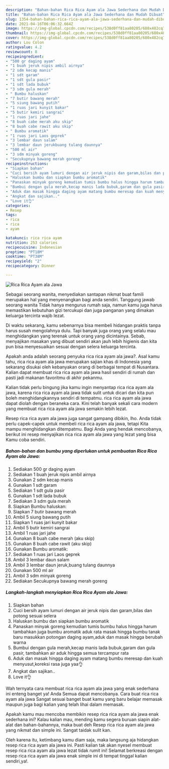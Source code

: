 ```yaml
---
description: "Bahan-bahan Rica Rica Ayam ala Jawa Sederhana dan Mudah Dibuat"
title: "Bahan-bahan Rica Rica Ayam ala Jawa Sederhana dan Mudah Dibuat"
slug: 1354-bahan-bahan-rica-rica-ayam-ala-jawa-sederhana-dan-mudah-dibuat
date: 2021-04-16T06:06:32.664Z
image: https://img-global.cpcdn.com/recipes/538d0ff81aa80205/680x482cq70/rica-rica-ayam-ala-jawa-foto-resep-utama.jpg
thumbnail: https://img-global.cpcdn.com/recipes/538d0ff81aa80205/680x482cq70/rica-rica-ayam-ala-jawa-foto-resep-utama.jpg
cover: https://img-global.cpcdn.com/recipes/538d0ff81aa80205/680x482cq70/rica-rica-ayam-ala-jawa-foto-resep-utama.jpg
author: Lou Colon
ratingvalue: 4.2
reviewcount: 8
recipeingredient:
- "500 gr daging ayam"
- "1 buah jeruk nipis ambil airnya"
- "2 sdm kecap manis"
- "1 sdt garam"
- "1 sdt gula pasir"
- "1 sdt lada bubuk"
- "3 sdm gula merah"
- " Bumbu haluskan"
- "7 butir bawang merah"
- "5 siung bawang putih"
- "1 ruas jari kunyit bakar"
- "5 butir kemiri sangrai"
- "1 ruas jari jahe"
- "8 buah cabe merah aku skip"
- "8 buah cabe rawit aku skip"
- " Bumbu aromatik"
- "1 ruas jari Laos geprek"
- "3 lembar daun salam"
- "3 lembar daun jerukbuang tulang daunnya"
- "500 ml air"
- "3 sdm minyak goreng"
- "Secukupnya bawang merah goreng"
recipeinstructions:
- "Siapkan bahan"
- "Cuci bersih ayam lumuri dengan air jeruk nipis dan garam,bilas dan potong sesuai selera"
- "Haluskan bumbu dan siapkan bumbu aromatik"
- "Panaskan minyak goreng kemudian tumis bumbu halus hingga harum tambahkan juga bumbu aromatik aduk rata masak hingga bumbu tanak baru masukkan potongan daging ayam,aduk dan masak hingga berubah warna"
- "Bumbui dengan gula merah,kecap manis lada bubuk,garam dan gula pasir, tambahkan air aduk hingga semua tercampur rata"
- "Aduk dan masak hingga daging ayam matang bumbu meresap dan kuah menyusut,koreksi rasa juga yaa👌"
- "Angkat dan sajikan.."
- "Love it👌"
categories:
- Resep
tags:
- rica
- rica
- ayam

katakunci: rica rica ayam 
nutrition: 253 calories
recipecuisine: Indonesian
preptime: "PT18M"
cooktime: "PT38M"
recipeyield: "2"
recipecategory: Dinner

---
```



![Rica Rica Ayam ala Jawa](https://img-global.cpcdn.com/recipes/538d0ff81aa80205/680x482cq70/rica-rica-ayam-ala-jawa-foto-resep-utama.jpg)

Sebagai seorang wanita, menyediakan santapan nikmat buat famili merupakan hal yang menyenangkan bagi anda sendiri. Tanggung jawab seorang  wanita Tidak hanya mengurus rumah saja, namun kamu juga harus memastikan kebutuhan gizi tercukupi dan juga panganan yang dimakan keluarga tercinta wajib lezat.

Di waktu  sekarang, kamu sebenarnya bisa membeli hidangan praktis tanpa harus susah mengolahnya dulu. Tapi banyak juga orang yang selalu mau menghidangkan yang terenak untuk orang yang dicintainya. Sebab, menyajikan masakan yang dibuat sendiri akan jauh lebih higienis dan kita pun bisa menyesuaikan sesuai dengan selera keluarga tercinta. 



Apakah anda adalah seorang penyuka rica rica ayam ala jawa?. Asal kamu tahu, rica rica ayam ala jawa merupakan sajian khas di Indonesia yang sekarang disukai oleh kebanyakan orang di berbagai tempat di Nusantara. Kalian dapat membuat rica rica ayam ala jawa hasil sendiri di rumah dan pasti jadi makanan favoritmu di akhir pekanmu.

Kalian tidak perlu bingung jika kamu ingin menyantap rica rica ayam ala jawa, karena rica rica ayam ala jawa tidak sulit untuk dicari dan kita pun boleh menghidangkannya sendiri di tempatmu. rica rica ayam ala jawa dapat diolah dengan beraneka cara. Kini telah banyak sekali cara modern yang membuat rica rica ayam ala jawa semakin lebih lezat.

Resep rica rica ayam ala jawa juga sangat gampang dibikin, lho. Anda tidak perlu capek-capek untuk membeli rica rica ayam ala jawa, tetapi Kita mampu menghidangkan ditempatmu. Bagi Anda yang hendak mencobanya, berikut ini resep menyajikan rica rica ayam ala jawa yang lezat yang bisa Kamu coba sendiri.

<!--inarticleads1-->

##### Bahan-bahan dan bumbu yang diperlukan untuk pembuatan Rica Rica Ayam ala Jawa:

1. Sediakan 500 gr daging ayam
1. Sediakan 1 buah jeruk nipis ambil airnya
1. Gunakan 2 sdm kecap manis
1. Gunakan 1 sdt garam
1. Sediakan 1 sdt gula pasir
1. Gunakan 1 sdt lada bubuk
1. Sediakan 3 sdm gula merah
1. Siapkan  Bumbu haluskan:
1. Siapkan 7 butir bawang merah
1. Ambil 5 siung bawang putih
1. Siapkan 1 ruas jari kunyit bakar
1. Ambil 5 butir kemiri sangrai
1. Ambil 1 ruas jari jahe
1. Gunakan 8 buah cabe merah (aku skip)
1. Gunakan 8 buah cabe rawit (aku skip)
1. Gunakan  Bumbu aromatik:
1. Sediakan 1 ruas jari Laos geprek
1. Ambil 3 lembar daun salam
1. Ambil 3 lembar daun jeruk,buang tulang daunnya
1. Gunakan 500 ml air
1. Ambil 3 sdm minyak goreng
1. Sediakan Secukupnya bawang merah goreng




<!--inarticleads2-->

##### Langkah-langkah menyiapkan Rica Rica Ayam ala Jawa:

1. Siapkan bahan
1. Cuci bersih ayam lumuri dengan air jeruk nipis dan garam,bilas dan potong sesuai selera
1. Haluskan bumbu dan siapkan bumbu aromatik
1. Panaskan minyak goreng kemudian tumis bumbu halus hingga harum tambahkan juga bumbu aromatik aduk rata masak hingga bumbu tanak baru masukkan potongan daging ayam,aduk dan masak hingga berubah warna
1. Bumbui dengan gula merah,kecap manis lada bubuk,garam dan gula pasir, tambahkan air aduk hingga semua tercampur rata
1. Aduk dan masak hingga daging ayam matang bumbu meresap dan kuah menyusut,koreksi rasa juga yaa👌
1. Angkat dan sajikan..
1. Love it👌




Wah ternyata cara membuat rica rica ayam ala jawa yang enak sederhana ini enteng banget ya! Anda Semua dapat mencobanya. Cara buat rica rica ayam ala jawa Sangat sesuai banget buat kamu yang baru belajar memasak maupun juga bagi kalian yang telah lihai dalam memasak.

Apakah kamu mau mencoba membikin resep rica rica ayam ala jawa enak sederhana ini? Kalau kalian mau, mending kamu segera buruan siapin alat-alat dan bahan-bahannya, maka buat deh Resep rica rica ayam ala jawa yang nikmat dan simple ini. Sangat taidak sulit kan. 

Oleh karena itu, ketimbang kamu diam saja, maka langsung aja hidangkan resep rica rica ayam ala jawa ini. Pasti kalian tak akan nyesel membuat resep rica rica ayam ala jawa lezat tidak rumit ini! Selamat berkreasi dengan resep rica rica ayam ala jawa enak simple ini di tempat tinggal kalian sendiri,ya!.

